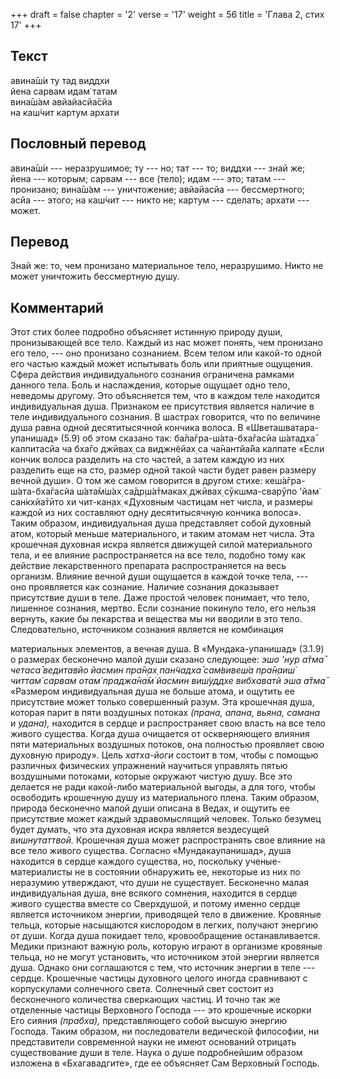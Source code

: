 +++
draft = false
chapter = '2'
verse = '17'
weight = 56
title = 'Глава 2, стих 17'
+++
## Текст

авина̄ш́и ту тад виддхи  
йена сарвам идам̇ татам  
вина̄ш́ам авйайасйа̄сйа  
на каш́чит картум архати

## Пословный перевод

авина̄ш́и --- неразрушимое; ту --- но; тат --- то; виддхи --- знай же;
йена --- которым; сарвам --- все (тело); идам --- это; татам ---
пронизано; вина̄ш́ам --- уничтожение; авйайасйа --- бессмертного; асйа ---
этого; на каш́чит --- никто не; картум --- сделать; архати --- может.

## Перевод

Знай же: то, чем пронизано материальное тело, неразрушимо. Никто не
может уничтожить бессмертную душу.

## Комментарий

Этот стих более подробно объясняет истинную природу души, пронизывающей
все тело. Каждый из нас может понять, чем пронизано его тело, --- оно
пронизано сознанием. Всем телом или какой-то одной его частью каждый
может испытывать боль или приятные ощущения. Сфера действия
индивидуального сознания ограничена рамками данного тела. Боль и
наслаждения, которые ощущает одно тело, неведомы другому. Это
объясняется тем, что в каждом теле находится индивидуальная душа.
Признаком ее присутствия является наличие в теле индивидуального
сознания. В шастрах говорится, что по величине душа равна одной
десятитысячной кончика волоса. В «Шветашватара-упанишад» (5.9) об этом
сказано так: ба̄ла̄гра-ш́ата-бха̄гасйа ш́атадха̄ калпитасйа ча бха̄го джӣвах̣ са
виджн̃ейах̣ са ча̄нантйа̄йа калпате «Если кончик волоса разделить на сто
частей, а затем каждую из них разделить еще на сто, размер одной такой
части будет равен размеру вечной души». О том же самом говорится в
другом стихе: кеш́а̄гра-ш́ата-бха̄гасйа ш́ата̄м̇ш́ах̣ са̄др̣ш́а̄тмаках̣ джӣвах̣
сӯкшма-сварӯпо 'йам̇ сан̇кхйа̄тӣто хи чит-кан̣ах̣ «Духовным частицам нет
числа, и размеры каждой из них составляют одну десятитысячную кончика
волоса». Таким образом, индивидуальная душа представляет собой духовный
атом, который меньше материального, и таким атомам нет числа. Эта
крошечная духовная искра является движущей силой материального тела, и
ее влияние распространяется на все тело, подобно тому как действие
лекарственного препарата распространяется на весь организм. Влияние
вечной души ощущается в каждой точке тела, --- оно проявляется как
сознание. Наличие сознания доказывает присутствие души в теле. Даже
простой человек понимает, что тело, лишенное сознания, мертво. Если
сознание покинуло тело, его нельзя вернуть, какие бы лекарства и
вещества мы ни вводили в это тело. Следовательно, источником сознания
является не комбинация

материальных элементов, а вечная душа. В «Мундака-упанишад» (3.1.9) о
размерах бесконечно малой души сказано следующее: *эшо 'н̣ур а̄тма̄ четаса̄
ведитавйо йасмин пра̄н̣ах̣ пан̃чадха̄ сам̇вивеш́а пра̄н̣аиш́ читтам̇ сарвам отам̇
праджа̄на̄м̇ йасмин виш́уддхе вибхаватй эша а̄тма̄* «Размером индивидуальная
душа не больше атома, и ощутить ее присутствие может только совершенный
разум. Эта крошечная душа, которая парит в пяти воздушных потоках
*(прана, апана, вьяна, самана* и *удана),* находится в сердце и
распространяет свою власть на все тело живого существа. Когда душа
очищается от оскверняющего влияния пяти материальных воздушных потоков,
она полностью проявляет свою духовную природу». Цель *хатха-йоги*
состоит в том, чтобы с помощью различных физических упражнений научиться
управлять пятью воздушными потоками, которые окружают чистую душу. Все
это делается не ради какой-либо материальной выгоды, а для того, чтобы
освободить крошечную душу из материального плена. Таким образом, природа
бесконечно малой души описана в Ведах, и ощутить ее присутствие может
каждый здравомыслящий человек. Только безумец будет думать, что эта
духовная искра является вездесущей *вишнутаттвой.* Крошечная душа может
распространять свое влияние на все тело живого существа. Согласно
«Мундакаупанишад», душа находится в сердце каждого существа, но,
поскольку ученые-материалисты не в состоянии обнаружить ее, некоторые из
них по неразумию утверждают, что души не существует. Бесконечно малая
индивидуальная душа, вне всякого сомнения, находится в сердце живого
существа вместе со Сверхдушой, и потому именно сердце является
источником энергии, приводящей тело в движение. Кровяные тельца, которые
насыщаются кислородом в легких, получают энергию от души. Когда душа
покидает тело, кровообращение останавливается. Медики признают важную
роль, которую играют в организме кровяные тельца, но не могут
установить, что источником этой энергии является душа. Однако они
соглашаются с тем, что источник энергии в теле --- сердце. Крошечные
частицы духовного целого иногда сравнивают с корпускулами солнечного
света. Солнечный свет состоит из бесконечного количества сверкающих
частиц. И точно так же отделенные частицы Верховного Господа --- это
крошечные искорки Его сияния *(прабха),* представляющего собой высшую
энергию Господа. Таким образом, ни последователи ведической философии,
ни представители современной науки не имеют оснований отрицать
существование души в теле. Наука о душе подробнейшим образом изложена в
«Бхагавадгите», где ее объясняет Сам Верховный Господь.
